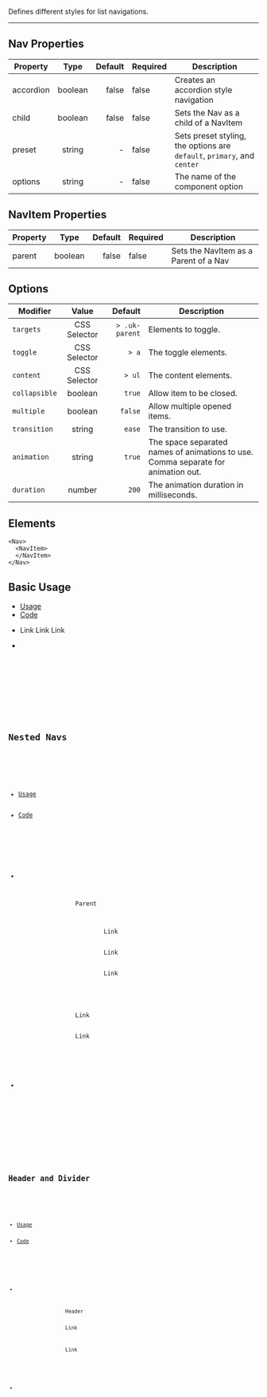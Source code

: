 Defines different styles for list navigations.

-------------

## Nav Properties

| Property     | Type          | Default | Required | Description |
| --------     |:-------------:| -------:| -------- | ----------- |
| accordion    | boolean       | false   | false    | Creates an accordion style navigation |
| child        | boolean       | false   | false    | Sets the Nav as a child of a NavItem |
| preset       | string        | -       | false    | Sets preset styling, the options are ```default```, ```primary```, and ```center``` |
| options      | string        | -       | false    | The name of the component option |

## NavItem Properties

| Property     | Type          | Default | Required | Description |
| --------     |:-------------:| -------:| -------- | ----------- |
| parent       | boolean       | false   | false    | Sets the NavItem as a Parent of a Nav |

## Options
| Modifier       | Value         | Default            | Description |
| --------       |:-------------:| -------:           | --------    |
| `targets`      | CSS Selector  | ```> .uk-parent``` | Elements to toggle. |
| `toggle`       | CSS Selector  | ```> a```          | The toggle elements. |
| `content`      | CSS Selector  | ```> ul```         | The content elements. |
| `collapsible`  | boolean       | ```true```         | Allow item to be closed. |
| `multiple`     | boolean       | ```false```        | Allow multiple opened items. |
| `transition`   | string        | ```ease```         | The transition to use. |
| `animation`    | string        | ```true```         | The space separated names of animations to use. Comma separate for animation out. |
| `duration`     | number        | ```200```          | The animation duration in milliseconds. |

## Elements

``` tsx
<Nav>
  <NavItem>
  </NavItem>
</Nav>
```

## Basic Usage
<div>
    <ul uk-tab="">
        <li className="uk-active"><a href="#">Usage</a></li>
        <li><a href="#">Code</a></li>
    </ul>
    <ul className="uk-switcher">
        <li>
          <Nav preset="default">
            <NavItem>
                <Link href="#">Link</Link>
            </NavItem>
            <NavItem>
                <Link href="#">Link</Link>
            </NavItem>
            <NavItem>
                <Link href="#">Link</Link>
            </NavItem>
          </Nav>
        </li>
        <li>
            <pre>
                <Code code='<Nav preset="default">
            <NavItem>
                <Link href="#">Link</Link>
            </NavItem>
            <NavItem>
                <Link href="#">Link</Link>
            </NavItem>
            <NavItem>
                <Link href="#">Link</Link>
            </NavItem>
          </Nav>'
                />
            </pre>
        </li>
    </ul>
</div>

## Nested Navs
<div>
    <ul uk-tab="">
        <li className="uk-active"><a href="#">Usage</a></li>
        <li><a href="#">Code</a></li>
    </ul>
    <ul className="uk-switcher">
        <li>
          <Nav accordion preset="default" options="multiple: true">
            <NavItem parent>
                <Link href="#">Parent</Link>
                <Nav child>
                    <NavItem>
                        <Link href="#">Link</Link>
                    </NavItem>
                    <NavItem>
                        <Link href="#">Link</Link>
                    </NavItem>
                    <NavItem>
                        <Link href="#">Link</Link>
                    </NavItem>
                </Nav>
            </NavItem>
            <NavItem>
                <Link href="#">Link</Link>
            </NavItem>
            <NavItem>
                <Link href="#">Link</Link>
            </NavItem>
          </Nav>
        </li>
        <li>
            <pre>
                <Code code='<Nav accordion preset="default" options="multiple: true">
            <NavItem parent>
                <Link href="#">Parent</Link>
                <Nav child>
                    <NavItem>
                        <Link href="#">Link</Link>
                    </NavItem>
                    <NavItem>
                        <Link href="#">Link</Link>
                    </NavItem>
                    <NavItem>
                        <Link href="#">Link</Link>
                    </NavItem>
                </Nav>
            </NavItem>
            <NavItem>
                <Link href="#">Link</Link>
            </NavItem>
            <NavItem>
                <Link href="#">Link</Link>
            </NavItem>
          </Nav>'
                />
            </pre>
        </li>
    </ul>
</div>

## Header and Divider
<div>
    <ul uk-tab="">
        <li className="uk-active"><a href="#">Usage</a></li>
        <li><a href="#">Code</a></li>
    </ul>
    <ul className="uk-switcher">
        <li>
          <Nav preset="default">
            <NavItem type="header">
                Header
            </NavItem>
            <NavItem>
                <Link href="#">Link</Link>
            </NavItem>
            <NavItem type="divider" />
            <NavItem>
                <Link href="#">Link</Link>
            </NavItem>
          </Nav>
        </li>
        <li>
            <pre>
                <Code code='<Nav preset="default">
            <NavItem type="header">
                Header
            </NavItem>
            <NavItem>
                <Link href="#">Link</Link>
            </NavItem>
            <NavItem type="divider" />
            <NavItem>
                <Link href="#">Link</Link>
            </NavItem>
          </Nav>'
                />
            </pre>
        </li>
    </ul>
</div>